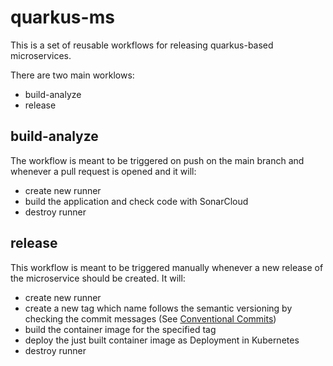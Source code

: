 # quarkus-ms
This is a set of reusable workflows for releasing quarkus-based microservices.

There are two main worklows:
- build-analyze
- release

## build-analyze
The workflow is meant to be triggered on push on the main branch and whenever a pull request is opened and it will:
- create new runner
- build the application and check code with SonarCloud
- destroy runner

## release
This workflow is meant to be triggered manually whenever a new release of the microservice should be created. It will:
- create new runner
- create a new tag which name follows the semantic versioning by checking the commit messages (See [Conventional Commits](https://www.conventionalcommits.org/en/v1.0.0/**))
- build the container image for the specified tag
- deploy the just built container image as Deployment in Kubernetes
- destroy runner

